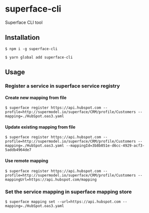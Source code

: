 # superface-cli
Superface CLI tool

## Installation

```
$ npm i -g superface-cli
```

```
$ yarn global add superface-cli
```

## Usage

### Register a service in superface service registry

#### Create new mapping from file

```
$ superface register https://api.hubspot.com --profile=http://supermodel.io/superface/CRM/profile/Customers --mapping=./HubSpot.oas3.yaml
```

#### Update existing mapping from file

```
$ superface register https://api.hubspot.com --profile=http://supermodel.io/superface/CRM/profile/Customers --mapping=./HubSpot.oas3.yaml --mappingId=3b8b051e-d6cc-4929-acf3-5addb4964de7
```

#### Use remote mapping

```
$ superface register https://api.hubspot.com --profile=http://supermodel.io/superface/CRM/profile/Customers --mappingUrl=https://api.hubspot.com/mapping
```


### Set the service mapping in superface mapping store
```
$ superface mapping set --url=https://api.hubspot.com --mapping=./HubSpot.oas3.yaml
```
